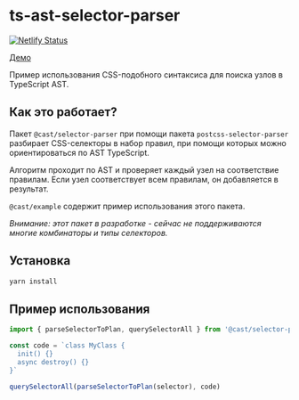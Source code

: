 # ts-ast-selector-parser

[![Netlify Status](https://api.netlify.com/api/v1/badges/09ce871f-774d-4ae2-b9a5-cfbeb432130f/deploy-status)](https://app.netlify.com/projects/cast-selector-parser/deploys)

[Демо](https://cast-selector-parser.netlify.app/)

Пример использования CSS-подобного синтаксиса для поиска узлов в TypeScript AST.

## Как это работает?

Пакет `@cast/selector-parser` при помощи пакета `postcss-selector-parser` разбирает CSS-селекторы в набор правил, при помощи которых можно ориентироваться по AST TypeScript.

Алгоритм проходит по AST и проверяет каждый узел на соответствие правилам. Если узел соответствует всем правилам, он добавляется в результат.

`@cast/example` содержит пример использования этого пакета.

*Внимание: этот пакет в разработке - сейчас не поддерживаются многие комбинаторы и типы селекторов.*

## Установка

```bash
yarn install
```

## Пример использования

```ts
import { parseSelectorToPlan, querySelectorAll } from '@cast/selector-parser'

const code = `class MyClass {
  init() {}
  async destroy() {}
}`

querySelectorAll(parseSelectorToPlan(selector), code)
```
